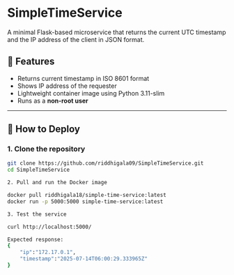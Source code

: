 # SimpleTimeService

A minimal Flask-based microservice that returns the current UTC timestamp and the IP address of the client in JSON format.

## 🔧 Features

- Returns current timestamp in ISO 8601 format
- Shows IP address of the requester
- Lightweight container image using Python 3.11-slim
- Runs as a **non-root user**

---

## 🚀 How to Deploy

### 1. Clone the repository

```bash
git clone https://github.com/riddhigala09/SimpleTimeService.git
cd SimpleTimeService

2. Pull and run the Docker image

docker pull riddhigala18/simple-time-service:latest
docker run -p 5000:5000 simple-time-service:latest 

3. Test the service

curl http://localhost:5000/

Expected response:
{
    "ip":"172.17.0.1",
    "timestamp":"2025-07-14T06:00:29.333965Z"
}
